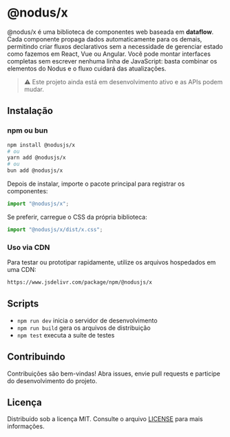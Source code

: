 # @nodus/x

@nodus/x é uma biblioteca de componentes web baseada em **dataflow**. Cada componente propaga dados automaticamente para os demais, permitindo criar fluxos declarativos sem a necessidade de gerenciar estado como fazemos em React, Vue ou Angular. Você pode montar interfaces completas sem escrever nenhuma linha de JavaScript: basta combinar os elementos do Nodus e o fluxo cuidará das atualizações.

> ⚠️  Este projeto ainda está em desenvolvimento ativo e as APIs podem mudar.

## Instalação

### npm ou bun

```bash
npm install @nodusjs/x
# ou
yarn add @nodusjs/x
# ou
bun add @nodusjs/x
```

Depois de instalar, importe o pacote principal para registrar os componentes:

```javascript
import "@nodusjs/x";
```

Se preferir, carregue o CSS da própria biblioteca:

```javascript
import "@nodusjs/x/dist/x.css";
```

### Uso via CDN

Para testar ou prototipar rapidamente, utilize os arquivos hospedados em uma CDN:

```txt
https://www.jsdelivr.com/package/npm/@nodusjs/x
```

## Scripts

- `npm run dev` inicia o servidor de desenvolvimento
- `npm run build` gera os arquivos de distribuição
- `npm test` executa a suíte de testes

## Contribuindo

Contribuições são bem-vindas! Abra issues, envie pull requests e participe do desenvolvimento do projeto.

## Licença

Distribuído sob a licença MIT. Consulte o arquivo [LICENSE](LICENSE) para mais informações.
